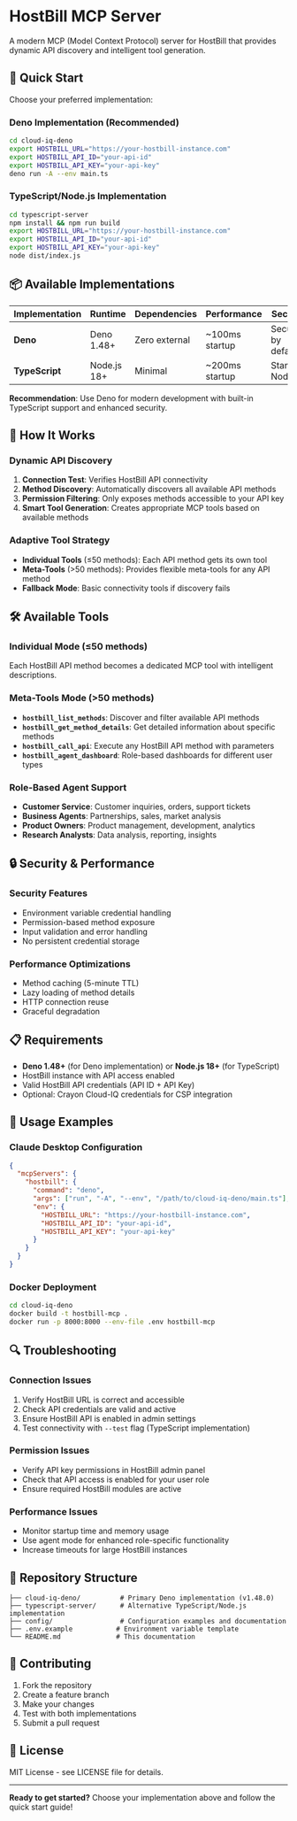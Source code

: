 # HostBill MCP Server

A modern MCP (Model Context Protocol) server for HostBill that provides dynamic API discovery and intelligent tool generation.

## 🚀 Quick Start

Choose your preferred implementation:

### Deno Implementation (Recommended)
```bash
cd cloud-iq-deno
export HOSTBILL_URL="https://your-hostbill-instance.com"
export HOSTBILL_API_ID="your-api-id"
export HOSTBILL_API_KEY="your-api-key"
deno run -A --env main.ts
```

### TypeScript/Node.js Implementation
```bash
cd typescript-server
npm install && npm run build
export HOSTBILL_URL="https://your-hostbill-instance.com"
export HOSTBILL_API_ID="your-api-id" 
export HOSTBILL_API_KEY="your-api-key"
node dist/index.js
```

## 📦 Available Implementations

| Implementation | Runtime | Dependencies | Performance | Security |
|---|---|---|---|---|
| **Deno** | Deno 1.48+ | Zero external | ~100ms startup | Secure by default |
| **TypeScript** | Node.js 18+ | Minimal | ~200ms startup | Standard Node.js |

**Recommendation**: Use Deno for modern development with built-in TypeScript support and enhanced security.

## 🔧 How It Works

### Dynamic API Discovery
1. **Connection Test**: Verifies HostBill API connectivity
2. **Method Discovery**: Automatically discovers all available API methods
3. **Permission Filtering**: Only exposes methods accessible to your API key
4. **Smart Tool Generation**: Creates appropriate MCP tools based on available methods

### Adaptive Tool Strategy
- **Individual Tools** (≤50 methods): Each API method gets its own tool
- **Meta-Tools** (>50 methods): Provides flexible meta-tools for any API method
- **Fallback Mode**: Basic connectivity tools if discovery fails

## 🛠️ Available Tools

### Individual Mode (≤50 methods)
Each HostBill API method becomes a dedicated MCP tool with intelligent descriptions.

### Meta-Tools Mode (>50 methods)
- **`hostbill_list_methods`**: Discover and filter available API methods
- **`hostbill_get_method_details`**: Get detailed information about specific methods  
- **`hostbill_call_api`**: Execute any HostBill API method with parameters
- **`hostbill_agent_dashboard`**: Role-based dashboards for different user types

### Role-Based Agent Support
- **Customer Service**: Customer inquiries, orders, support tickets
- **Business Agents**: Partnerships, sales, market analysis
- **Product Owners**: Product management, development, analytics
- **Research Analysts**: Data analysis, reporting, insights

## 🔒 Security & Performance

### Security Features
- Environment variable credential handling
- Permission-based method exposure
- Input validation and error handling
- No persistent credential storage

### Performance Optimizations
- Method caching (5-minute TTL)
- Lazy loading of method details
- HTTP connection reuse
- Graceful degradation

## 📋 Requirements

- **Deno 1.48+** (for Deno implementation) or **Node.js 18+** (for TypeScript)
- HostBill instance with API access enabled
- Valid HostBill API credentials (API ID + API Key)
- Optional: Crayon Cloud-IQ credentials for CSP integration

## 🎯 Usage Examples

### Claude Desktop Configuration
```json
{
  "mcpServers": {
    "hostbill": {
      "command": "deno",
      "args": ["run", "-A", "--env", "/path/to/cloud-iq-deno/main.ts"],
      "env": {
        "HOSTBILL_URL": "https://your-hostbill-instance.com",
        "HOSTBILL_API_ID": "your-api-id",
        "HOSTBILL_API_KEY": "your-api-key"
      }
    }
  }
}
```

### Docker Deployment
```bash
cd cloud-iq-deno
docker build -t hostbill-mcp .
docker run -p 8000:8000 --env-file .env hostbill-mcp
```

## 🔍 Troubleshooting

### Connection Issues
1. Verify HostBill URL is correct and accessible
2. Check API credentials are valid and active
3. Ensure HostBill API is enabled in admin settings
4. Test connectivity with `--test` flag (TypeScript implementation)

### Permission Issues
- Verify API key permissions in HostBill admin panel
- Check that API access is enabled for your user role
- Ensure required HostBill modules are active

### Performance Issues
- Monitor startup time and memory usage
- Use agent mode for enhanced role-specific functionality
- Increase timeouts for large HostBill instances

## 📁 Repository Structure

```
├── cloud-iq-deno/          # Primary Deno implementation (v1.48.0)
├── typescript-server/      # Alternative TypeScript/Node.js implementation
├── config/                 # Configuration examples and documentation
├── .env.example           # Environment variable template
└── README.md              # This documentation
```

## 🤝 Contributing

1. Fork the repository
2. Create a feature branch
3. Make your changes
4. Test with both implementations
5. Submit a pull request

## 📄 License

MIT License - see LICENSE file for details.

---

**Ready to get started?** Choose your implementation above and follow the quick start guide!